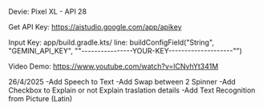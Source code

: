 Devie: Pixel XL - API 28

Get API Key: https://aistudio.google.com/app/apikey

Input Key: app/build.gradle.kts/ line: buildConfigField("String", "GEMINI_API_KEY", "\"----------------YOUR-KEY--------------------\"")

Video Demo: https://www.youtube.com/watch?v=lCNvhYt341M

26/4/2025
-Add Speech to Text
-Add Swap between 2 Spinner
-Add Checkbox to Explain or not Explain traslation details
-Add Text Recognition from Picture (Latin)
